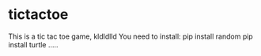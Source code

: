 # tictactoe

This is a tic tac toe game, kldldlld
You need to install: 
pip install random
pip install turtle 
.....
